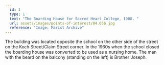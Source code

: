 ```yaml
---
  id: 1
  type: 1
  text: "The Boarding House for Sacred Heart College, 1908. "
  url: assets/images/points-of-interest/04.05b.jpg
  reference: "Image: Marist Archive"
---
```

The building was located opposite the school on the other side of the street on the Koch Street/Claim Street corner. In the 1960s when the school closed the boarding house was converted to be used as a nursing home. The man with the beard on the balcony (standing on the left) is Brother Joseph.
        